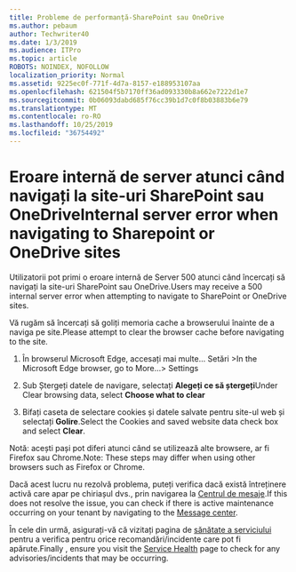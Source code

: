 ```yaml
---
title: Probleme de performanță-SharePoint sau OneDrive
ms.author: pebaum
author: Techwriter40
ms.date: 1/3/2019
ms.audience: ITPro
ms.topic: article
ROBOTS: NOINDEX, NOFOLLOW
localization_priority: Normal
ms.assetid: 9225ec0f-771f-4d7a-8157-e188953107aa
ms.openlocfilehash: 621504f5b7170ff36ad093330b8a662e7222d1e7
ms.sourcegitcommit: 0b06093dabd685f76cc39b1d7c0f8b03883b6e79
ms.translationtype: MT
ms.contentlocale: ro-RO
ms.lasthandoff: 10/25/2019
ms.locfileid: "36754492"
---
```

# <a name="internal-server-error-when-navigating-to-sharepoint-or-onedrive-sites"></a><span data-ttu-id="fe1af-102">Eroare internă de server atunci când navigați la site-uri SharePoint sau OneDrive</span><span class="sxs-lookup"><span data-stu-id="fe1af-102">Internal server error when navigating to Sharepoint or OneDrive sites</span></span>

<span data-ttu-id="fe1af-103">Utilizatorii pot primi o eroare internă de Server 500 atunci când încercați să navigați la site-uri SharePoint sau OneDrive.</span><span class="sxs-lookup"><span data-stu-id="fe1af-103">Users may receive a 500 internal server error when attempting to navigate to SharePoint or OneDrive sites.</span></span> 

<span data-ttu-id="fe1af-104">Vă rugăm să încercați să goliți memoria cache a browserului înainte de a naviga pe site.</span><span class="sxs-lookup"><span data-stu-id="fe1af-104">Please attempt to clear the browser cache before navigating to the site.</span></span>


1. <span data-ttu-id="fe1af-105">În browserul Microsoft Edge, accesați mai multe... Setări ></span><span class="sxs-lookup"><span data-stu-id="fe1af-105">In the Microsoft Edge browser, go to More...> Settings</span></span>

2. <span data-ttu-id="fe1af-106">Sub Ștergeți datele de navigare, selectați **Alegeți ce să ștergeți**</span><span class="sxs-lookup"><span data-stu-id="fe1af-106">Under Clear browsing data, select **Choose what to clear**</span></span>

3. <span data-ttu-id="fe1af-107">Bifați caseta de selectare cookies și datele salvate pentru site-ul web și selectați **Golire**.</span><span class="sxs-lookup"><span data-stu-id="fe1af-107">Select the Cookies and saved website data check box and select **Clear**.</span></span>

<span data-ttu-id="fe1af-108">Notă: acești pași pot diferi atunci când se utilizează alte browsere, ar fi Firefox sau Chrome.</span><span class="sxs-lookup"><span data-stu-id="fe1af-108">Note: These steps may differ when using other browsers such as Firefox or Chrome.</span></span>

<span data-ttu-id="fe1af-109">Dacă acest lucru nu rezolvă problema, puteți verifica dacă există întreținere activă care apar pe chiriașul dvs., prin navigarea la [Centrul de mesaje](https://portal.office.com/adminportal/home#/MessageCenter).</span><span class="sxs-lookup"><span data-stu-id="fe1af-109">If this does not resolve the issue, you can check if there is active maintenance occurring on your tenant by navigating to the [Message center](https://portal.office.com/adminportal/home#/MessageCenter).</span></span>

<span data-ttu-id="fe1af-110">În cele din urmă, asigurați-vă că vizitați pagina de [sănătate a serviciului](https://portal.office.com/adminportal/home#/servicehealth) pentru a verifica pentru orice recomandări/incidente care pot fi apărute.</span><span class="sxs-lookup"><span data-stu-id="fe1af-110">Finally , ensure you visit the [Service Health](https://portal.office.com/adminportal/home#/servicehealth) page to check for any advisories/incidents that may be occurring.</span></span>

